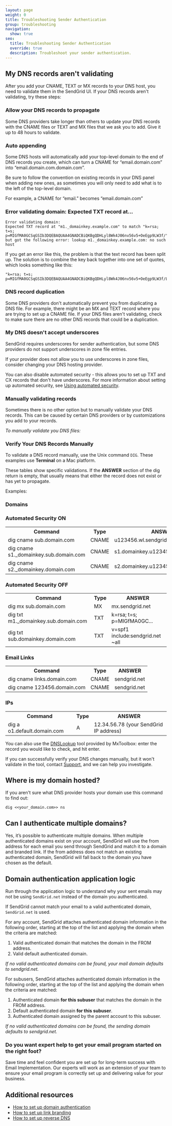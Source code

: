 ```yaml
---
layout: page
weight: 0
title: Troubleshooting Sender Authentication
group: troubleshooting
navigation:
  show: true
seo:
  title: Troubleshooting Sender Authentication
  override: true
  description: Troubleshoot your sender authentication.
---
```


## 	My DNS records aren't validating

After you add your CNAME, TEXT or MX records to your DNS host, you need to validate them in the SendGrid UI. If your DNS records aren't validating, try these steps:

 ### 	Allow your DNS records to propagate

Some DNS providers take longer than others to update your DNS records with the CNAME files or TEXT and MX files that we ask you to add. Give it up to 48 hours to validate.

 ### 	Auto appending

Some DNS hosts will automatically add your top-level domain to the end of DNS records you create, which can turn a CNAME for “email.domain.com” into “email.domain.com.domain.com”.

Be sure to follow the convention on existing records in your DNS panel when adding new ones, as sometimes you will only need to add what is to the left of the top-level domain.

For example, a CNAME for “email.” becomes “email.domain.com”

 ### 	Error validating domain: Expected TXT record at...

```
Error validating domain:
Expected TXT record at "m1._domainkey.example.com" to match "k=rsa; t=s; p=MIGfMA0GCSqGSIb3DQEBAQUAA4GNADCBiQKBgQDHLyl8Wk4J06nv56v5+OeEgp9LW3f/""LOlBjWJ9NS4l9X5UlbPJkKeHDXThTig2CxhVuKmIVvRcc9yJ27Tdthj1C1q0rvRtFpNlHbdrJvD8wpxe5rmFeiRPH1KUYbvtbs84aApMwN6Y3A0dgQE7vGkHnPTjwT7q/xv3mu2CvkVntQIDAQAB", but got the following error: lookup m1._domainkey.example.com: no such host
```

If you get an error like this, the problem is that the text record has been split up. The solution is to combine the key back together into one set of quotes, which looks something like this:

```
"k=rsa; t=s; p=MIGfMA0GCSqGSIb3DQEBAQUAA4GNADCBiQKBgQDHLyl8Wk4J06nv56v5+OeEgp9LW3f/LOlBjWJ9NS4l9X5UlbPJkKeHDXThTig2CxhVuKmIVvRcc9yJ27Tdthj1C1q0rvRtFpNlHbdrJvD8wpxe5rmFeiRPH1KUYbvtbs84aApMwN6Y3A0dgQE7vGkHnPTjwT7q/xv3mu2CvkVntQIDAQAB"
```

 ### 	DNS record duplication

Some DNS providers don't automatically prevent you from duplicating a DNS file. For example, there might be an MX and TEXT record where you are trying to set up a CNAME file. If your DNS files aren't validating, check to make sure there are no other DNS records that could be a duplication.

 ### 	My DNS doesn't accept underscores

SendGrid requires underscores for sender authentication, but some DNS providers do not support underscores in zone file entries.

If your provider does not allow you to use underscores in zone files, consider changing your DNS hosting provider.

You can also disable automated security - this allows you to set up TXT and CX records that don't have underscores. For more information about setting up automated security, see [Using automated security]({{root_url}}/ui/account-and-settings/how-to-set-up-domain-authentication/#using-automated-security).

 ### 	Manually validating records

Sometimes there is no other option but to manually validate your DNS records. This can be caused by certain DNS providers or by customizations you add to your records.

*To manually validate you DNS files:*

 ### 	Verify Your DNS Records Manually

To validate a DNS record manually, use the  Unix command `DIG`. These examples use **Terminal** on a Mac platform.

These tables show specific validations. If the **ANSWER** section of the dig return is empty, that usually means that either the record does not exist or has yet to propagate.

Examples:

 ### 	Domains

 ### 	Automated Security ON

<table class="table">
  <tr>
    <th>Command</th>
    <th>Type</th>
    <th>ANSWER</th>
  </tr>
  <tr>
    <td>dig cname sub.domain.com</td>
    <td>CNAME</td>
    <td>u123456.wl.sendgrid.net</td>
  </tr>
  <tr>
    <td>dig cname s1._domainkey.sub.domain.com</td>
    <td>CNAME</td>
    <td>s1.domainkey.u123456.wl.sendgrid.net</td>
  </tr>
  <tr>
    <td>dig cname s2._domainkey.domain.com</td>
    <td>CNAME</td>
    <td>s2.domainkey.u123456.wl.sendgrid.net</td>
  </tr>
</table>

 ### 	Automated Security OFF

<table class="table">
  <tr>
    <th>Command</th>
    <th>Type</th>
    <th>ANSWER</th>
  </tr>
  <tr>
    <td>dig mx sub.domain.com</td>
    <td>MX</td>
    <td>mx.sendgrid.net</td>
  </tr>
  <tr>
    <td>dig txt m1._domainkey.sub.domain.com</td>
    <td>TXT</td>
    <td>k=rsa; t=s; p=MIGfMA0GC...</td>
  </tr>
  <tr>
    <td>dig txt sub.domainkey.domain.com</td>
    <td>TXT</td>
    <td>v=spf1 include:sendgrid.net ~all</td>
  </tr>
</table>

 ### 	Email Links

<table class="table">
  <tr>
    <th>Command</th>
    <th>Type</th>
    <th>ANSWER</th>
  </tr>
  <tr>
    <td>dig cname links.domain.com</td>
    <td>CNAME</td>
    <td>sendgrid.net</td>
  </tr>
  <tr>
    <td>dig cname 123456.domain.com</td>
    <td>CNAME</td>
    <td>sendgrid.net</td>
  </tr>
</table>

 ### 	IPs

 <table class="table">
  <tr>
    <th>Command</th>
    <th>Type</th>
    <th>ANSWER</th>
  </tr>
  <tr>
    <td>dig a o1.default.domain.com</td>
    <td>A</td>
    <td>12.34.56.78 (your SendGrid IP address)</td>
  </tr>
</table>

You can also use the [DNSLookup](http://mxtoolbox.com/DNSLookup.aspx) tool provided by MxToolbox: enter the record you would like to check, and hit enter.

If you can successfully verify your DNS changes manually, but it won't validate in the tool, contact [Support](https://support.sendgrid.com/hc/en-us), and we can help you investigate.

## 	Where is my domain hosted?

If you aren't sure what DNS provider hosts your domain use this command to find out:

```
dig <<your_domain.com>> ns
```

## 	Can I authenticate multiple domains?

Yes, it’s possible to authenticate multiple domains. When multiple authenticated domains exist on your account, SendGrid will use the from address for each email you send through SendGrid and match it to a domain and branded link. If the from address does not match an existing authenticated domain, SendGrid will fall back to the domain you have chosen as the default.

## 	Domain authentication application logic

Run through the application logic to understand why your sent emails may not be using `SendGrid.net` instead of the domain you authenticated.

<call-out>

If SendGrid cannot match your email to a valid authenticated domain, `SendGrid.net` is used.

</call-out>

For any account, SendGrid attaches authenticated domain information in the following order, starting at the top of the list and applying the domain when the criteria are matched:

1. Valid authenticated domain that matches the domain in the FROM address.
2. Valid default authenticated domain.

*If no valid authenticated domains can be found, your mail domain defaults to sendgrid.net.*

For subusers, SendGrid attaches authenticated domain information in the following order, starting at the top of the list and applying the domain when the criteria are matched:

1. Authenticated domain **for this subuser** that matches the domain in the FROM address.
1. Default authenticated domain **for this subuser**.
1. Authenticated domain assigned by the parent account to this subuser.

*If no valid authenticated domains can be found, the sending domain defaults to sendgrid.net.*


<call-out-link linktext="IMPLEMENTATION SERVICES" img="/img/expert-insights-promo1.png" link="https://sendgrid.com/solutions/email-implementation/">


### Do you want expert help to get your email program started on the right foot?


Save time and feel confident you are set up for long-term success with Email Implementation. Our experts will work as an extension of your team to ensure your email program is correctly set up and delivering value for your business.


</call-out-link>


## 	Additional resources

- [How to set up domain authentication]({{root_url}}/ui/account-and-settings/how-to-set-up-domain-authentication/)
- [How to set up link branding]({{root_url}}/ui/account-and-settings/how-to-set-up-link-branding/)
- [How to set up reverse DNS]({{root_url}}/ui/account-and-settings/how-to-set-up-reverse-dns/)


